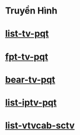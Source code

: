 # Truyền Hình
# [list-tv-pqt](https://raw.githubusercontent.com/pqtrung94/pqtrung94.github.io/main/list-tv-pqt.m3u)
# [fpt-tv-pqt](https://raw.githubusercontent.com/pqtrung94/pqtrung94.github.io/main/fpt-tv-pqt.m3u)
# [bear-tv-pqt](https://raw.githubusercontent.com/pqtrung94/pqtrung94.github.io/main/bear-tv-pqt.m3u)
# [list-iptv-pqt](https://raw.githubusercontent.com/pqtrung94/pqtrung94.github.io/main/list-iptv-pqt.m3u)
# [list-vtvcab-sctv](https://raw.githubusercontent.com/pqtrung94/pqtrung94.github.io/main/list-vtvcab-sctv.m3u)
